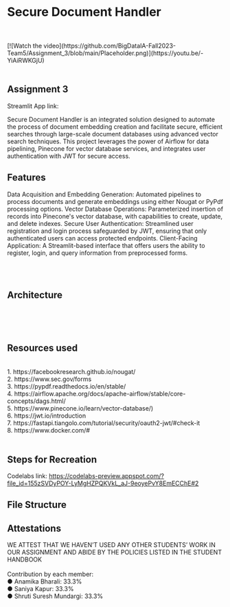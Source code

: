 
# Secure Document Handler
<br>
<br>
[![Watch the video](https://github.com/BigDataIA-Fall2023-Team5/Assignment_3/blob/main/Placeholder.png)](https://youtu.be/-YiAiRWKGjU)

<br>
<br>



## Assignment 3
Streamlit App link: 
<br>

Secure Document Handler  is an integrated solution designed to automate the process of document embedding creation and facilitate secure, efficient searches through large-scale document databases using advanced vector search techniques. This project leverages the power of Airflow for data pipelining, Pinecone for vector database services, and integrates user authentication with JWT for secure access.

## Features

Data Acquisition and Embedding Generation: Automated pipelines to process documents and generate embeddings using either Nougat or PyPdf processing options.
Vector Database Operations: Parameterized insertion of records into Pinecone's vector database, with capabilities to create, update, and delete indexes.
Secure User Authentication: Streamlined user registration and login process safeguarded by JWT, ensuring that only authenticated users can access protected endpoints.
Client-Facing Application: A Streamlit-based interface that offers users the ability to register, login, and query information from preprocessed forms.


<br>
<br>

## Architecture

<br>
<br>
<br>


## Resources used
<br>
1. https://facebookresearch.github.io/nougat/  <br>
2. https://www.sec.gov/forms  <br>
3. https://pypdf.readthedocs.io/en/stable/  <br>
4. https://airflow.apache.org/docs/apache-airflow/stable/core-concepts/dags.html/ <br>
5. https://www.pinecone.io/learn/vector-database/) <br>
6. https://jwt.io/introduction <br>
7. https://fastapi.tiangolo.com/tutorial/security/oauth2-jwt/#check-it <br>
8. https://www.docker.com/#<br>
<br>

## Steps for Recreation

Codelabs link: https://codelabs-preview.appspot.com/?file_id=155zSVDyPOY-LyMgHZPQKVkL_aJ-9eoyePvY8EmECChE#2 <br>


## File Structure

## Attestations
WE ATTEST THAT WE HAVEN’T USED ANY OTHER STUDENTS’ WORK IN OUR ASSIGNMENT AND ABIDE BY THE POLICIES LISTED IN THE STUDENT HANDBOOK<br>
<br>
Contribution by each member:<br>
● Anamika Bharali: 33.3%<br>
● Saniya Kapur: 33.3%<br>
● Shruti Suresh Mundargi: 33.3%<br>
